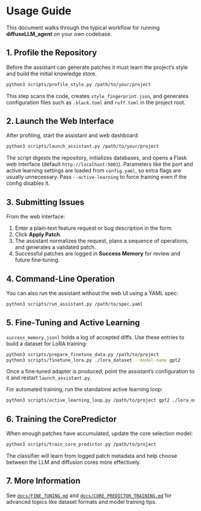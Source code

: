 # Usage Guide

This document walks through the typical workflow for running **diffuseLLM_agent** on your own codebase.

## 1. Profile the Repository

Before the assistant can generate patches it must learn the project’s style and build the initial knowledge store.

```bash
python3 scripts/profile_style.py /path/to/your/project
```

This step scans the code, creates `style_fingerprint.json`, and generates configuration files such as `.black.toml` and `ruff.toml` in the project root.

## 2. Launch the Web Interface

After profiling, start the assistant and web dashboard:

```bash
python3 scripts/launch_assistant.py /path/to/your/project
```

The script digests the repository, initializes databases, and opens a Flask web interface (default `http://localhost:5001`).
Parameters like the port and active learning settings are loaded from `config.yaml`, so extra flags are usually unnecessary. Pass `--active-learning` to force training even if the config disables it.

## 3. Submitting Issues

From the web interface:

1. Enter a plain‑text feature request or bug description in the form.
2. Click **Apply Patch**.
3. The assistant normalizes the request, plans a sequence of operations, and generates a validated patch.
4. Successful patches are logged in **Success Memory** for review and future fine‑tuning.

## 4. Command-Line Operation

You can also run the assistant without the web UI using a YAML spec:

```bash
python3 scripts/run_assistant.py /path/to/spec.yaml
```

## 5. Fine‑Tuning and Active Learning

`success_memory.jsonl` holds a log of accepted diffs. Use these entries to build a dataset for LoRA training:

```bash
python3 scripts/prepare_finetune_data.py /path/to/project
python3 scripts/finetune_lora.py ./lora_dataset --model-name gpt2
```

Once a fine‑tuned adapter is produced, point the assistant’s configuration to it and restart `launch_assistant.py`.

For automated training, run the standalone active learning loop:

```bash
python3 scripts/active_learning_loop.py /path/to/project gpt2 ./lora_output
```

## 6. Training the CorePredictor

When enough patches have accumulated, update the core selection model:

```bash
python3 scripts/train_core_predictor.py /path/to/project
```

The classifier will learn from logged patch metadata and help choose between the LLM and diffusion cores more effectively.

## 7. More Information

See [`docs/FINE_TUNING.md`](FINE_TUNING.md) and [`docs/CORE_PREDICTOR_TRAINING.md`](CORE_PREDICTOR_TRAINING.md) for advanced topics like dataset formats and model training tips.
